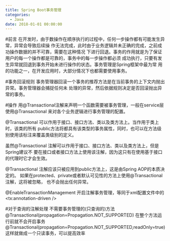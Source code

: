```yaml
---
title: Spring Boot事务管理
categories:
  - Java
date: 2018-01-01 00:00:00
---
```

#前言
在开发时，由于数操作在顺序执行的过程中，任何一步操作都有可能发生异常，异常会导致后续操
作无法完成，此时由于业务逻辑并未正确的完成，之前成功操作数据的并不可靠，需要在这种情况
下进行回退。事务的作用就是为了保证用户的每一个操作都是可靠的，事务中的每一步操作都必须
成功执行，只要有发生异常就回退到事务开始未进行操作的状态。事务管理是Spring框架中最为常
用的功能之一，在开发应用时，大部分情况下也都需要使用事务。

#事务回滚规则
事务管理器回滚一个事务的推荐方法是在当前事务的上下文内抛出异常。事务管理器会捕捉任何未
处理的异常，然后依据规则决定是否回滚抛出异常的事务。

#操作
用@Transactional注解来声明一个函数需要被事务管理，一般在service层使用@Transactional
来对各个业务逻辑进行事务管理的配置。

@Transactional 可以作用于接口、接口方法、类以及类方法上。当作用于类上时，该类的所有
public方法将都具有该类型的事务属性，同时，也可以在方法级别使用该标注来覆盖类级别的定义。

虽然@Transactional 注解可以作用于接口、接口方法、类以及类方法上，但是 Spring建议不
要在接口或者接口方法上使用该注解，因为这只有在使用基于接口的代理时它才会生效。

@Transactional 注解应该只被应用到public方法上，这是由Spring AOP的本质决定的。
如果在protected、private或者默认可见性的方法上使用@Transactional注解，这将被忽略，
也不会抛出任何异常。

@EnableTransactionManagement
开启注解事务管理，等同于xml配置文件中的 <tx:annotation-driven />

#对于查询的注解处理
不需要事务管理的(只查询的)方法
@Transactional(propagation=Propagation.NOT_SUPPORTED)
在整个方法运行前就不会开启事务
@Transactional(propagation=Propagation.NOT_SUPPORTED,readOnly=true)
这样就做成一个只读事务，可以提高效率
